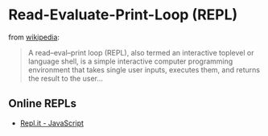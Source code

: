 # Read-Evaluate-Print-Loop (REPL)

from [wikipedia](https://en.wikipedia.org/wiki/Read%E2%80%93eval%E2%80%93print_loop):
> A read–eval–print loop (REPL), also termed an interactive toplevel or language shell, is a simple interactive computer programming environment that takes single user inputs, executes them, and returns the result to the user...


## Online REPLs

- [Repl.it - JavaScript](https://replit.com/languages/javascript)
